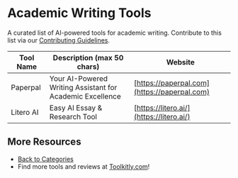 # Academic Writing Tools

A curated list of AI-powered tools for academic writing. Contribute to this list via our [Contributing Guidelines](https://github.com/ToolkitlyAI/awesome-ai-tools/blob/master/CONTRIBUTING.md).

| Tool Name | Description (max 50 chars) | Website |
|-----------|----------------------------|---------|
| Paperpal | Your AI-Powered Writing Assistant for Academic Excellence | [https://paperpal.com](https://paperpal.com) |
| Litero AI | Easy AI Essay & Research Tool | [https://litero.ai/](https://litero.ai/) |

## More Resources
- [Back to Categories](https://github.com/ToolkitlyAI/awesome-ai-tools/blob/master/README.md)
- Find more tools and reviews at [Toolkitly.com](https://toolkitly.com)!
